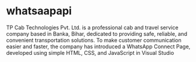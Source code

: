 # whatsaapapi
TP Cab Technologies Pvt. Ltd. is a professional cab and travel service company based in Banka, Bihar, dedicated to providing safe, reliable, and convenient transportation solutions. To make customer communication easier and faster, the company has introduced a WhatsApp Connect Page, developed using simple HTML, CSS, and JavaScript in Visual Studio 
